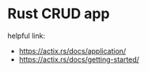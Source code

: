 # Rust CRUD app

helpful link: 
* https://actix.rs/docs/application/
* https://actix.rs/docs/getting-started/